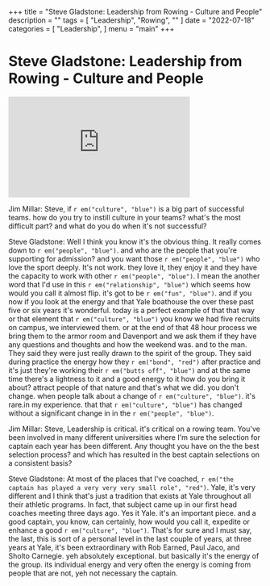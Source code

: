+++
title = "Steve Gladstone: Leadership from Rowing - Culture and People"
description = ""
tags = [
    "Leadership",
    "Rowing",
    ""
]
date = "2022-07-18"
categories = [
    "Leadership",
]
menu = "main"
+++

# Steve Gladstone: Leadership from Rowing - Culture and People


<iframe width="360" height="200" src="https://www.youtube.com/embed/2onTdSMBOXY" title="Steve Gladstone on Culture and Leadership" frameborder="0" allow="accelerometer; autoplay; clipboard-write; encrypted-media; gyroscope; picture-in-picture" allowfullscreen></iframe>


Jim Millar: Steve, if `r em("culture", "blue")` is a big part of successful teams. how do you try to instill culture in your teams? what's the most difficult part? and what do you do when it's not successful? 

Steve Gladstone: Well I think you know it's the obvious thing. It really comes down to `r em("people", "blue")`. and who are the people that you're supporting for admission? and you want those `r em("people", "blue")` who love the sport deeply. It's not work. they love it, they enjoy it and they have the capacity to work with other `r em("people", "blue")`. I mean the another word that I'd use in this `r em("relationship", "blue")` which seems how would you call it almost flip. it's got to be `r em("fun", "blue")`. and if you now if you look at the energy and that Yale boathouse the over these past five or six years it's wonderful. today is a perfect example of that that way or that element that `r em("culture", "blue")` you know we had five recruits on campus, we interviewed them. or at the end of that 48 hour process we bring them to the armor room and Davenport and we ask them if they have any questions and thoughts and how the weekend was. and to the man. They said they were just really drawn to the spirit of the group. They said during practice the energy how they `r em("bond", "red")` after practice and it's just they're working their `r em("butts off", "blue")` and at the same time there's a lightness to it and a good energy to it how do you bring it about? attract people of that nature and that's what we did. you don't change. when people talk about a change of `r em("culture", "blue")`. it's rare.in my experience. that that `r em("culture", "blue")` has changed without a significant change in in the `r em("people", "blue")`. 

Jim Millar: Steve, Leadership is critical. it's critical on a rowing team. You've been involved in many different universities where I'm sure the selection for captain each year has been different. Any thought you have on the the best selection process? and which has resulted in the best captain selections on a consistent basis?

Steve Gladstone: At most of the places that I've coached, `r em("the captain has played a very very very small role", "red")`. Yale, it's very different and I think that's just a tradition that exists at Yale throughout all their athletic programs. In fact, that subject came up in our first head coaches meeting three days ago. Yes it Yale. it's an important piece. and a good captain, you know, can certainly, how would you call it, expedite or enhance a good `r em("culture", "blue")`. That's for sure and I must say, the last, this is sort of a personal level in the last couple of years, at three years at Yale, it's been extraordinary with Rob Earned, Paul Jaco, and Sholto Carnegie. yeh absolutely exceptional. but basically it's the energy of the group. its individual energy and very often the energy is coming from people that are not, yeh not necessary the captain.



